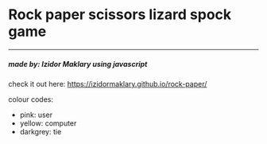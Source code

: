 # Rock paper scissors lizard spock game

---

##### made by: Izidor Maklary using javascript

check it out here: https://izidormaklary.github.io/rock-paper/

colour codes: 
* pink: user
* yellow: computer
* darkgrey: tie
